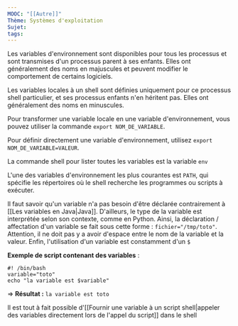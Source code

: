 ```yaml
---
MOOC: "[[Autre]]"
Thème: Systèmes d'exploitation
Sujet:
tags:
---
```


Les variables d'environnement sont disponibles pour tous les processus et sont transmises d'un processus parent à ses enfants. Elles ont généralement des noms en majuscules et peuvent modifier le comportement de certains logiciels.

Les variables locales à un shell sont définies uniquement pour ce processus shell particulier, et ses processus enfants n'en héritent pas. Elles ont généralement des noms en minuscules.

Pour transformer une variable locale en une variable d'environnement, vous pouvez utiliser la commande `export NOM_DE_VARIABLE`.

Pour définir directement une variable d'environnement, utilisez `export NOM_DE_VARIABLE=VALEUR`.

La commande shell pour lister toutes les variables est la variable `env`

L'une des variables d'environnement les plus courantes est `PATH`, qui spécifie les répertoires où le shell recherche les programmes ou scripts à exécuter.

Il faut savoir qu'un variable n'a pas besoin d'être déclarée contrairement à [[Les variables en Java|Java]]. D'ailleurs, le type de la variable est interprétée selon son contexte, comme en Python. Ainsi, la déclaration / affectation d'un variable se fait sous cette forme : `fichier="/tmp/toto"`. Attention, il ne doit pas y a avoir d'espace entre le nom de la variable et la valeur. Enfin, l'utilisation d'un variable est constamment d'un `$`

**Exemple de script contenant des variables** :

```shell
#! /bin/bash
variable="toto"
echo "la variable est $variable"
```

⇒ **Résultat :** `la variable est toto`

Il est tout à fait possible d'[[Fournir une variable à un script shell|appeler des variables directement lors de l'appel du script]] dans le shell


